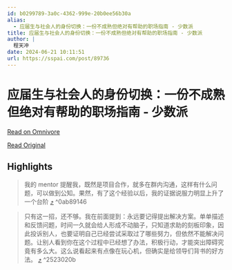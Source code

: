```yaml
---
id: b0299789-3a0c-4362-999e-20b0ee56b30a
alias:
  - 应届生与社会人的身份切换：一份不成熟但绝对有帮助的职场指南 - 少数派
title: 应届生与社会人的身份切换：一份不成熟但绝对有帮助的职场指南 - 少数派
author: |
  程天冲
date: 2024-06-21 10:11:51
url: https://sspai.com/post/89736
---
```


# 应届生与社会人的身份切换：一份不成熟但绝对有帮助的职场指南 - 少数派

[Read on Omnivore](https://omnivore.app/me/https-sspai-com-post-89736-1903a110104)

[Read Original](https://sspai.com/post/89736)

## Highlights

> 我的 mentor 提醒我，既然是项目合作，就多在群内沟通，这样有什么问题，可以做到公知。果然，有了这个经验以后，我的证据说服力明显上升了一个台阶 [⤴️](https://omnivore.app/me/https-sspai-com-post-89736-1903a110104#0ab89146-32bf-4cc6-a6ea-4449fa63d777)  ^0ab89146

> 只有这一招，还不够。我在前面提到：永远要记得提出解决方案。单单描述和反馈问题，时间一久就会给人形成不动脑子，只知道求助的刻板印象，因此投诉别人，也要证明自己已经尝试采取过了哪些努力，但依然不能解决问题。让别人看到你在这个过程中已经想了办法，积极行动，才能突出障碍究竟有多么大。这么说看起来有点像在玩心机，但确实是给领导们背书的好方法。 [⤴️](https://omnivore.app/me/https-sspai-com-post-89736-1903a110104#2523020b-d856-4182-a36a-0940ce90feaa)  ^2523020b

